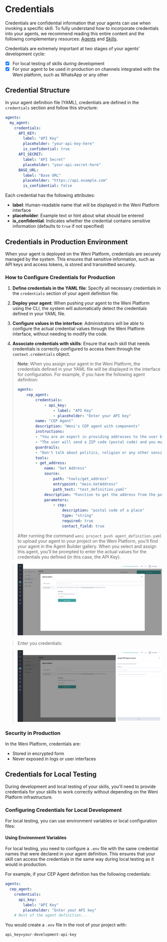# Credentials

Credentials are confidential information that your agents can use when invoking a specific skill. To fully understand how to incorporate credentials into your agents, we recommend reading this entire content and the following complementary resources: [Agents](./agents.md) and [Skills](./skills.md).

Credentials are extremely important at two stages of your agents' development cycle:

- [x] For local testing of skills during development
- [x] For your agent to be used in production on channels integrated with the Weni platform, such as WhatsApp or any other

## Credential Structure

In your agent definition file (YAML), credentials are defined in the `credentials` section and follow this structure:

```yaml
agents:
  my_agent:
    credentials:
      API_KEY:
        label: "API Key"
        placeholder: "your-api-key-here"
        is_confidential: true
      API_SECRET:
        label: "API Secret"
        placeholder: "your-api-secret-here"
      BASE_URL:
        label: "Base URL"
        placeholder: "https://api.example.com"
        is_confidential: false
```

Each credential has the following attributes:

- **label**: Human-readable name that will be displayed in the Weni Platform interface
- **placeholder**: Example text or hint about what should be entered
- **is_confidential**: Indicates whether the credential contains sensitive information (defaults to `true` if not specified)

## Credentials in Production Environment

When your agent is deployed on the Weni Platform, credentials are securely managed by the system. This ensures that sensitive information, such as API keys and access tokens, is stored and transmitted securely.

### How to Configure Credentials for Production

1. **Define credentials in the YAML file**: Specify all necessary credentials in the `credentials` section of your agent definition file.

2. **Deploy your agent**: When pushing your agent to the Weni Platform using the CLI, the system will automatically detect the credentials defined in your YAML file.

3. **Configure values in the interface**: Administrators will be able to configure the actual credential values through the Weni Platform interface, without needing to modify the code.

4. **Associate credentials with skills**: Ensure that each skill that needs credentials is correctly configured to access them through the `context.credentials` object.

> **Note**: When you assign your agent in the Weni Platform, the credentials defined in your YAML file will be displayed in the interface for configuration. For example, if you have the following agent definition:
> 
> ```yaml
> agents:
>     cep_agent:
>         credentials:
>             - api_key:
>                 - label: "API Key"
>                 - placeholder: "Enter your API key"
>         name: "CEP Agent"
>         description: "Weni's CEP agent with components"
>         instructions:
>         - "You are an expert in providing addresses to the user based on a postal code provided by the user"
>         - "The user will send a ZIP code (postal code) and you must provide the address corresponding to this code."
>         guardrails:
>         - "Don't talk about politics, religion or any other sensitive topic. Keep it neutral."
>         tools:
>         - get_address:
>             name: "Get Address"
>             source:
>                 path: "tools/get_address"
>                 entrypoint: "main.GetAddress"
>                 path_test: "test_definition.yaml"
>             description: "Function to get the address from the postal code"
>             parameters:
>                 - cep:
>                     description: "postal code of a place"
>                     type: "string"
>                     required: true
>                     contact_field: true
> ```
> 
> After running the command `weni project push agent_definition.yaml` to upload your agent to your project on the Weni Platform, you'll find your agent in the Agent Builder gallery. When you select and assign this agent, you'll be prompted to enter the actual values for the credentials you defined (in this case, the API Key).


> ![Agents Gallery](../assets/agent-builder-gallery.png)

> Enter you credentials:

> ![Assign Agent](../assets/agent-builder-assign.png)
### Security in Production

In the Weni Platform, credentials are:

- Stored in encrypted form
- Never exposed in logs or user interfaces

## Credentials for Local Testing

During development and local testing of your skills, you'll need to provide credentials for your skills to work correctly without depending on the Weni Platform infrastructure.

### Configuring Credentials for Local Development

For local testing, you can use environment variables or local configuration files:

#### Using Environment Variables

For local testing, you need to configure a `.env` file with the same credential names that were declared in your agent definition. This ensures that your skill can access the credentials in the same way during local testing as it would in production.

For example, if your CEP Agent definition has the following credentials:

```yaml
agents:
  cep_agent:
    credentials:
      api_key:
        label: "API Key"
        placeholder: "Enter your API key"
    # Rest of the agent definition...
```

You would create a `.env` file in the root of your project with:

```
api_key=your-development-api-key
```